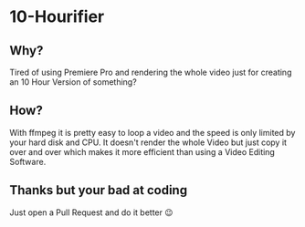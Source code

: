 # 10-Hourifier

## Why?
Tired of using Premiere Pro and rendering the whole video just for creating an 10 Hour Version of something?


## How?
With ffmpeg it is pretty easy to loop a video and the speed is only limited by your hard disk and CPU.
It doesn't render the whole Video but just copy it over and over which makes it more efficient than using a Video Editing Software.

## Thanks but your bad at coding
Just open a Pull Request and do it better 😉

